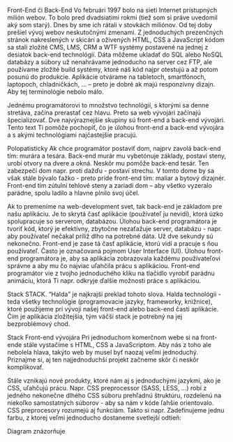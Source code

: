 Front-End či Back-End
Vo februári 1997 bolo na sieti Internet prístupných milión webov. To bolo pred dvadsiatimi rokmi (tiež som si práve uvedomil aký som starý). Dnes by sme ich rátali v stovkách miliónov. Od tej doby prešiel vývoj webov neskutočnými zmenami. Z jednoduchých prezenčných stránok nakreslených v skicári a oživených HTML, CSS a JavaScript kódom sa stali zložité CMS, LMS, CRM a WTF systémy postavené  na jednej z desiatok back-end technológií. Dáta môžeme ukladať do SQL alebo NoSQL databázy a súbory už nenahrávame jednoducho na server cez FTP, ale používame zložité build systémy, ktoré náš kód najpr otestujú a až potom posunú do produkcie. Aplikácie otvárame na tabletoch, smartfónoch, laptopoch, chladničkách, … – preto je dobré ak majú responzívny dizajn. Aby tej terminológie nebolo málo.

Jednému programátorovi to množstvo technológií, s ktorými sa denne stretáva, začína prerastať cez hlavu. Preto sa web vývojári začínajú špecializovať. Dve najvýraznejšie skupiny sú front-end a back-end vývojári. Tento text Ti pomôže pochopiť, čo je úlohou front-end a back-end vývojára a s akými technológiami najčastejšie pracujú.

Polopatisticky
Ak chce programátor postaviť dom, najprv zavolá back-end tím: murára a tesára. Back-end murár mu vybetónuje základy, postaví steny, urobí otvory na dvere a okná. Neskôr mu pomôže back-end tesár. Ten zabezpečí dom napr. proti dažďu - postaví strechu. V tomto dome by sa však stále bývalo ťažko - preto príde front-end tím: maliar a bytový dizajnér. Front-end tím zútulní tehlové steny a zariadi dom – aby všetko vyzeralo parádne, spolu ladilo a hlavne plnilo svoj účel.

Ak to premeníme na web-development svet, tak back-end je základom pre našu aplikáciu. Je to skrytá časť aplikácie (používateľ ju nevidí), ktorá úzko spolupracuje so serverom, databázou. Úlohou back-end programátora je tvoriť kód, ktorý je efektívny, zbytočne nezaťažuje server, databázu - napr. aby používateľ nečakal príliž dlho na potrebné dáta. Už dve sekundy sú nekonečno. Front-end je zase tá časť aplikácie, ktorú vidí a pracuje s ňou používateľ. Často je označovaná pojmom User Interface (UI). Úlohou front-end programátora je, aby sa aplikácia zobrazovala každému používateľovi správne a aby mu čo najviac uľahčila prácu s aplikáciou. Front-end programátor vie z tvojho jednoduchého kliku na tlačidlo vyrobiť parádnu animáciu, ktorá Ti napr. odkryje ďalšie možnosti práce s aplikáciou.

Stack
STACK. “Halda” je najkrajší preklad tohoto slova. Halda technológií - teda všetky technológie (programovacie jazyky, frameworky, knižnice), ktoré použijeme pri vývoji našej front-end alebo back-end časti aplikácie. Čím je aplikácia zložitejšia, tým väčší stack je potrebný na jej bezproblémový chod. 

Stack Front-end vývojára
Pri jednoduchom komerčnom webe si na front-ende stále vystačíme s HTML, CSS a JavaScriptom. Aby nás z toho ale nebolela hlava, takýto web by musel byť naozaj veľmi jednoduchý. Priznajme si, aj ten najjednoduchší projekt začneme skôr či neskôr komplikovať. 

Stále vznikajú nové produkty, ktoré nám aj s jednoduchými jazykmi, ako je CSS, uľahčujú prácu. Napr. CSS preprocessor (SASS, LESS, …) robí z jedného nekonečne dlhého CSS súboru prehľadnú štruktúru, rozdelenú na niekoľko samostatných súborov - aby sa nám v kóde ľahšie orientovalo. CSS preprocesory rozumejú aj funkciám. Takto si napr. Zadefinujeme jednu farbu, z ktorej veľmi jednoducho dostaneme svetlejší  odtieň: 

Diagram znázorňuje

